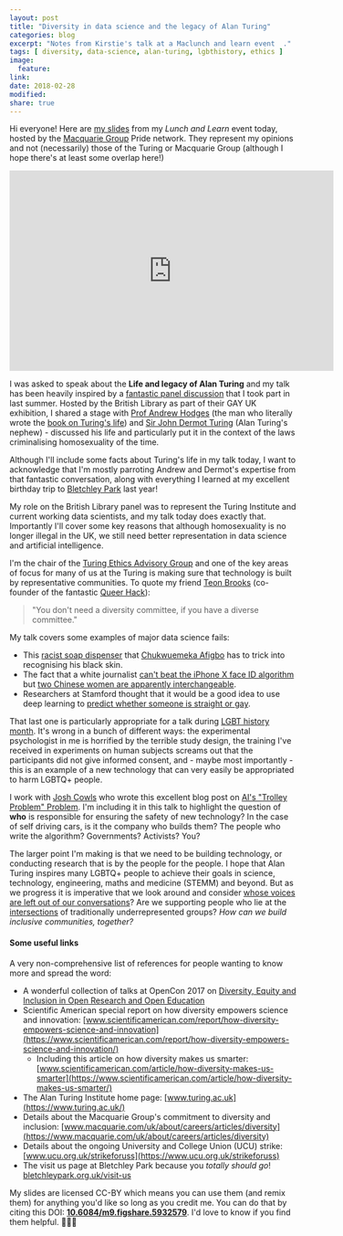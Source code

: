```yaml
---
layout: post
title: "Diversity in data science and the legacy of Alan Turing"
categories: blog
excerpt: "Notes from Kirstie's talk at a Maclunch and learn event  ."
tags: [ diversity, data-science, alan-turing, lgbthistory, ethics ]
image:
  feature:
link:
date: 2018-02-28
modified:
share: true
---
```


Hi everyone! Here are [my slides](https://doi.org/10.6084/m9.figshare.5932579) from my *Lunch and Learn* event today, hosted by the [Macquarie Group](https://www.macquarie.com/uk/corporate) Pride network. They represent my opinions and not (necessarily) those of the Turing or Macquarie Group (although I hope there's at least some overlap here!)

<iframe src="https://widgets.figshare.com/articles/5932579/embed?show_title=1" width="568" height="351" frameborder="0" align="middle"></iframe>

I was asked to speak about the **Life and legacy of Alan Turing** and my talk has been heavily inspired by a [fantastic panel discussion](https://www.bl.uk/events/alan-turing-life-work-legacy) that I took part in last summer. Hosted by the British Library as part of their GAY UK exhibition, I shared a stage with [Prof Andrew Hodges](http://www.synth.co.uk/) (the man who literally wrote the [book on Turing's life](https://en.wikipedia.org/wiki/Alan_Turing:_The_Enigma)) and [Sir John Dermot Turing](https://en.wikipedia.org/wiki/Dermot_Turing) (Alan Turing's nephew) - discussed his life and particularly put it in the context of the laws criminalising homosexuality of the time.

Although I'll include some facts about Turing's life in my talk today, I want to acknowledge that I'm mostly parroting Andrew and Dermot's expertise from that fantastic conversation, along with everything I learned at my excellent birthday trip to [Bletchley Park](https://bletchleypark.org.uk/) last year!

My role on the British Library panel was to represent the Turing Institute and current working data scientists, and my talk today does exactly that. Importantly I'll cover some key reasons that although homosexuality is no longer illegal in the UK, we still need better representation in data science and artificial intelligence.

I'm the chair of the [Turing Ethics Advisory Group](https://www.turing.ac.uk/data-ethics) and one of the key areas of focus for many of us at the Turing is making sure that technology is built by representative communities. To quote my friend [Teon Brooks](http://teonbrooks.github.io/) (co-founder of the fantastic [Queer Hack](http://queerhack.org)):

> "You don't need a diversity committee, if you have a diverse committee."

My talk covers some examples of major data science fails:

* This [racist soap dispenser](https://twitter.com/nke_ise/status/897756900753891328) that [Chukwuemeka Afigbo](https://twitter.com/nke_ise) has to trick into recognising his black skin.
* The fact that a white journalist [can't beat the iPhone X face ID algorithm](https://www.wired.com/story/tried-to-beat-face-id-and-failed-so-far) but [two Chinese women are apparently interchangeable](http://www.newsweek.com/iphone-x-racist-apple-refunds-device-cant-tell-chinese-people-apart-woman-751263).
* Researchers at Stamford thought that it would be a good idea to use deep learning to [predict whether someone is straight or gay](https://www.theguardian.com/technology/2017/sep/07/new-artificial-intelligence-can-tell-whether-youre-gay-or-straight-from-a-photograph).

That last one is particularly appropriate for a talk during [LGBT history month](http://lgbthistorymonth.org.uk/). It's wrong in a bunch of different ways: the experimental psychologist in me is horrified by the terrible study design, the training I've received in experiments on human subjects screams out that the participants did not give informed consent, and - maybe most importantly - this is an example of a new technology that can very easily be appropriated to harm LGBTQ+ people.

I work with [Josh Cowls](https://twitter.com/JoshCowls) who wrote this excellent blog post on [AI's "Trolley Problem" Problem](https://www.turing.ac.uk/media/opinion/ais-trolley-problem-problem). I'm including it in this talk to highlight the question of **who** is responsible for ensuring the safety of new technology? In the case of self driving cars, is it the company who builds them? The people who write the algorithm? Governments? Activists? You?

The larger point I'm making is that we need to be building technology, or conducting research that is by the people for the people. I hope that Alan Turing inspires many LGBTQ+ people to achieve their goals in science, technology, engineering, maths and medicine (STEMM) and beyond. But as we progress it is imperative that we look around and consider [whose voices are left out of our conversations](https://tararobertson.ca/2017/opencon/)? Are we supporting people who lie at the [intersections](https://en.wikipedia.org/wiki/Intersectionality) of traditionally underrepresented groups? *How can we build inclusive communities, together?*

#### Some useful links

A very non-comprehensive list of references for people wanting to know more and spread the word:

* A wonderful collection of talks at OpenCon 2017 on [Diversity, Equity and Inclusion in Open Research and Open Education](https://www.youtube.com/watch?v=UUKJYLDyVvI&list=PLKzRudZaXUD3sQ5mU0VP7gzNsvfqH0iIH)
* Scientific American special report on how diversity empowers science and innovation: [www.scientificamerican.com/report/how-diversity-empowers-science-and-innovation](https://www.scientificamerican.com/report/how-diversity-empowers-science-and-innovation/)
  * Including this article on how diversity makes us smarter: [www.scientificamerican.com/article/how-diversity-makes-us-smarter](https://www.scientificamerican.com/article/how-diversity-makes-us-smarter/)
* The Alan Turing Institute home page: [www.turing.ac.uk](https://www.turing.ac.uk/)
* Details about the Macquarie Group's commitment to diversity and inclusion:  [www.macquarie.com/uk/about/careers/articles/diversity](https://www.macquarie.com/uk/about/careers/articles/diversity)
* Details about the ongoing University and College Union (UCU) strike:  [www.ucu.org.uk/strikeforuss](https://www.ucu.org.uk/strikeforuss)
* The visit us page at Bletchley Park because you *totally should go*! [bletchleypark.org.uk/visit-us](https://bletchleypark.org.uk/visit-us)

My slides are licensed CC-BY which means you can use them (and remix them) for anything you'd like so long as you credit me. You can do that by citing this DOI: [**10.6084/m9.figshare.5932579**](https://doi.org/10.6084/m9.figshare.5932579.v1). I'd love to know if you find them helpful. 🌈💖🙌
